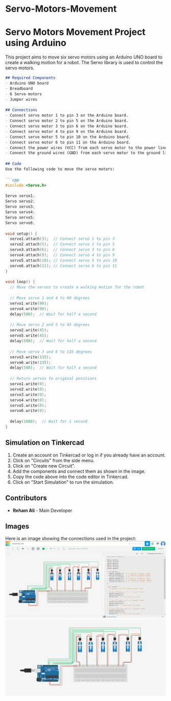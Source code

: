 # Servo-Motors-Movement
# Servo Motors Movement Project using Arduino
This project aims to move six servo motors using an Arduino UNO board to create a walking motion for a robot. The Servo library is used to control the servo motors.
```markdown
## Required Components
- Arduino UNO board
- Breadboard
- 6 Servo motors
- Jumper wires

## Connections
- Connect servo motor 1 to pin 3 on the Arduino board.
- Connect servo motor 2 to pin 5 on the Arduino board.
- Connect servo motor 3 to pin 6 on the Arduino board.
- Connect servo motor 4 to pin 9 on the Arduino board.
- Connect servo motor 5 to pin 10 on the Arduino board.
- Connect servo motor 6 to pin 11 on the Arduino board.
- Connect the power wires (VCC) from each servo motor to the power line (5V) on the breadboard.
- Connect the ground wires (GND) from each servo motor to the ground line (GND) on the breadboard.

## Code
Use the following code to move the servo motors:

```cpp
#include <Servo.h>

Servo servo1;
Servo servo2;
Servo servo3;
Servo servo4;
Servo servo5;
Servo servo6;

void setup() {
  servo1.attach(3);  // Connect servo 1 to pin 3
  servo2.attach(5);  // Connect servo 2 to pin 5
  servo3.attach(6);  // Connect servo 3 to pin 6
  servo4.attach(9);  // Connect servo 4 to pin 9
  servo5.attach(10); // Connect servo 5 to pin 10
  servo6.attach(11); // Connect servo 6 to pin 11
}

void loop() {
  // Move the servos to create a walking motion for the robot

  // Move servo 1 and 4 to 90 degrees
  servo1.write(90);
  servo4.write(90);
  delay(500);  // Wait for half a second

  // Move servo 2 and 5 to 45 degrees
  servo2.write(45);
  servo5.write(45);
  delay(500);  // Wait for half a second

  // Move servo 3 and 6 to 135 degrees
  servo3.write(135);
  servo6.write(135);
  delay(500);  // Wait for half a second

  // Return servos to original positions
  servo1.write(0);
  servo2.write(0);
  servo3.write(0);
  servo4.write(0);
  servo5.write(0);
  servo6.write(0);

  delay(1000);  // Wait for 1 second
}
```

## Simulation on Tinkercad
1. Create an account on Tinkercad or log in if you already have an account.
2. Click on "Circuits" from the side menu.
3. Click on "Create new Circuit".
4. Add the components and connect them as shown in the image.
5. Copy the code above into the code editor in Tinkercad.
6. Click on "Start Simulation" to run the simulation.

## Contributors
- **Reham Ali** - Main Developer

## Images
Here is an image showing the connections used in the project:
![Project Connections](https://github.com/reham-ali102/Servo-Motors-Movement/blob/main/Servo-Moving.PNG)
![Project Connections](https://github.com/reham-ali102/Servo-Motors-Movement/blob/main/servo.PNG)
```

